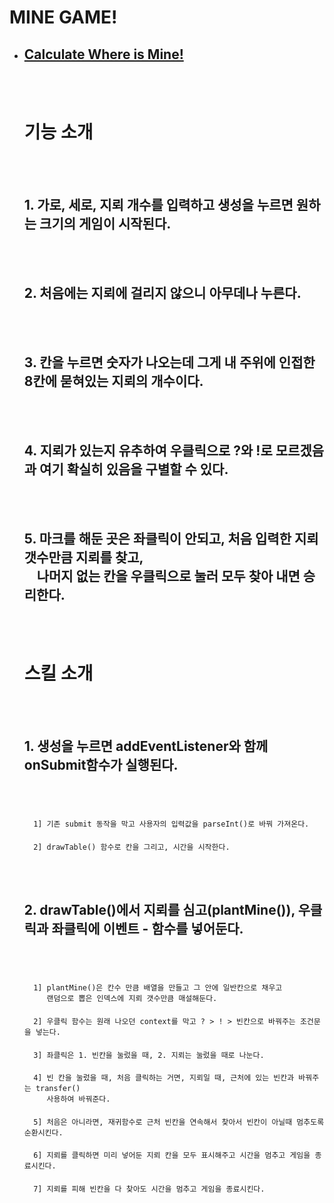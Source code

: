# **MINE GAME**!

- ## [Calculate Where is Mine!](./index.js)
    <br></br>
  # **기능 소개**
  <br></br>
  ## 1. 가로, 세로, 지뢰 개수를 입력하고 생성을 누르면 원하는 크기의 게임이 시작된다.
  <br></br>
  ## 2. 처음에는 지뢰에 걸리지 않으니 아무데나 누른다.
  <br></br>
  ## 3. 칸을 누르면 숫자가 나오는데 그게 내 주위에 인접한 8칸에 묻혀있는 지뢰의 개수이다.
  <br></br>
  ## 4. 지뢰가 있는지 유추하여 우클릭으로 ?와 !로 모르겠음과 여기 확실히 있음을 구별할 수 있다.
  <br></br>

  ## 5. 마크를 해둔 곳은 좌클릭이 안되고, 처음 입력한 지뢰 갯수만큼 지뢰를 찾고, <br>&nbsp;&nbsp;&nbsp; 나머지 없는 칸을 우클릭으로 눌러 모두 찾아 내면 승리한다.</br>
  <br></br>

  # **스킬 소개**
  <br></br>
  
  ## 1. 생성을 누르면 addEventListener와 함께 onSubmit함수가 실행된다.
  <br></br>

  > #### 
        1] 기존 submit 동작을 막고 사용자의 입력값을 parseInt()로 바꿔 가져온다.
  > #### 
        2] drawTable() 함수로 칸을 그리고, 시간을 시작한다.
  <br></br>

  ## 2.  drawTable()에서 지뢰를 심고(plantMine()), 우클릭과 좌클릭에 이벤트 - 함수를 넣어둔다.
  <br></br>

  > #### 
        1] plantMine()은 칸수 만큼 배열을 만들고 그 안에 일반칸으로 채우고
           랜덤으로 뽑은 인덱스에 지뢰 갯수만큼 매설해둔다.
        
  > #### 
        2] 우클릭 함수는 원래 나오던 context를 막고 ? > ! > 빈칸으로 바꿔주는 조건문을 넣는다.
  > #### 
        3] 좌클릭은 1. 빈칸을 눌렀을 때, 2. 지뢰는 눌렀을 때로 나눈다.
  > #### 
        4] 빈 칸을 눌렀을 때, 처음 클릭하는 거면, 지뢰일 때, 근처에 있는 빈칸과 바꿔주는 transfer()
           사용하여 바꿔준다.
  > #### 
        5] 처음은 아니라면, 재귀함수로 근처 빈칸을 연속해서 찾아서 빈칸이 아닐때 멈추도록 순환시킨다.
  > #### 
        6] 지뢰를 클릭하면 미리 넣어둔 지뢰 칸을 모두 표시해주고 시간을 멈추고 게임을 종료시킨다.
  > #### 
        7] 지뢰를 피해 빈칸을 다 찾아도 시간을 멈추고 게임을 종료시킨다.

